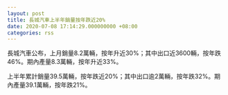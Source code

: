 ```yaml
---
layout: post
title: 長城汽車上半年銷量按年跌近20%
date: 2020-07-08 17:14:29.000000000 +08:00
categories: rss
---
```


長城汽車公布，上月銷量8.2萬輛，按年升近30%；其中出口近3600輛，按年跌46%。期內產量8.3萬輛，按年升近33%。

上半年累計銷量39.5萬輛，按年跌近20%；其中出口逾2萬輛，按年跌32%。期內產量39.1萬輛，按年跌21%。
